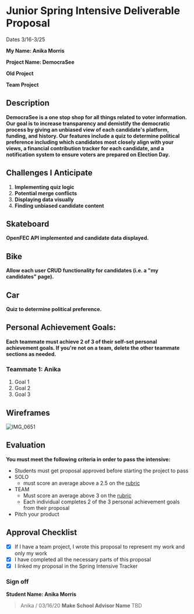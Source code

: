 # Junior Spring Intensive Deliverable Proposal

Dates 3/16-3/25

**My Name: Anika Morris** 


**Project Name: DemocraSee** 


**Old Project**


**Team Project**


## Description

**DemocraSee is a one stop shop for all things related to voter information. Our goal is to increase transparency and demistify the democratic process by giving an unbiased view of each candidate's platform, funding, and history. Our features include a quiz to determine political preference including which candidates most closely align with your views, a financial contribution tracker for each candidate, and a notification system to ensure voters are prepared on Election Day.**

## Challenges I Anticipate

1. **Implementing quiz logic**
2. **Potential merge conflicts**
3. **Displaying data visually**
4. **Finding unbiased candidate content**

## Skateboard

**OpenFEC API implemented and candidate data displayed.** 

## Bike

**Allow each user CRUD functionality for candidates (i.e. a "my candidates" page).** 

## Car

**Quiz to determine political preference.**

## Personal Achievement Goals:

**Each teammate must achieve 2 of 3 of their self-set personal achievement goals. If you're not on a team, delete the other teammate sections as needed.**

### Teammate 1: Anika

1. Goal 1
1. Goal 2
1. Goal 3


## Wireframes

![IMG_0651](https://user-images.githubusercontent.com/29615757/76796597-0927b880-6789-11ea-9346-449e20af50d9.jpg)


## Evaluation

**You must meet the following criteria in order to pass the intensive:**

- Students must get proposal approved before starting the project to pass
- SOLO 
    - must score an average above a 2.5 on the [rubric]
- TEAM 
    - Must score an average above 3 on the [rubric]
    - Each individual completes 2 of the 3 personal achievement goals from their proposal
- Pitch your product

[rubric]:https://docs.google.com/document/d/1IOQDmohLBEBT-hyr-2vgw1mbZUNsq3fHxVfH0oRmVt0/edit


## Approval Checklist
- [x] If I have a team project, I wrote this proposal to represent my work and only my work
- [x] I have completed all the necessary parts of this proposal
- [x] I linked my proposal in the Spring Intensive Tracker

### Sign off

**Student Name: Anika Morris**                
> Anika / 03/16/20
**Make School Advisor Name**
> TBD
